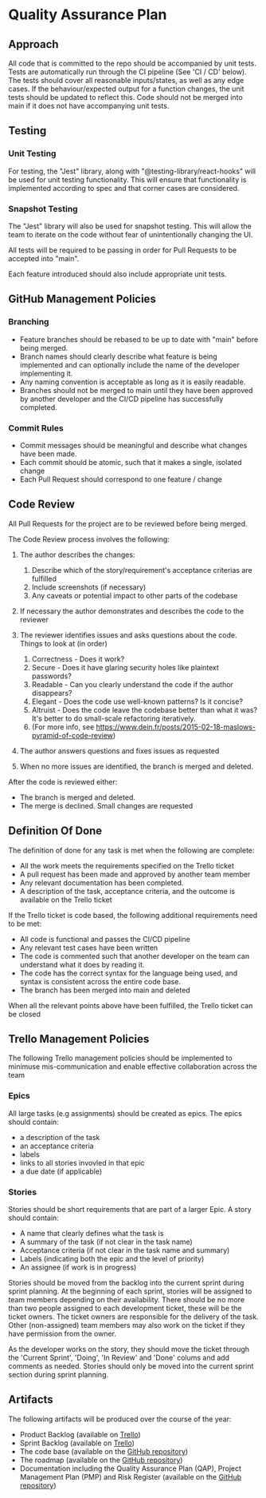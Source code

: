 # Quality Assurance Plan

## Approach

All code that is committed to the repo should be accompanied by unit tests. Tests are automatically run through the CI pipeline (See 'CI / CD' below). The tests should cover all reasonable inputs/states, as well as any edge cases. If the behaviour/expected output for a function changes, the unit tests should be updated to reflect this. Code should not be merged into main if it does not have accompanying unit tests.

## Testing

### Unit Testing

For testing, the "Jest" library, along with "@testing-library/react-hooks" will be used for unit testing
functionality. This will ensure that functionality is implemented according to spec and that corner cases
are considered.

### Snapshot Testing

The "Jest" library will also be used for snapshot testing. This will allow the team to iterate on the code
without fear of unintentionally changing the UI.

All tests will be required to be passing in order for Pull Requests to be accepted into "main".

Each feature introduced should also include appropriate unit tests.

## GitHub Management Policies

### Branching

- Feature branches should be rebased to be up to date with "main" before being merged.
- Branch names should clearly describe what feature is being implemented and can optionally include the name of the developer implementing it.
- Any naming convention is acceptable as long as it is easily readable.
- Branches should not be merged to main until they have been approved by another developer and the CI/CD pipeline has successfully completed.

### Commit Rules

- Commit messages should be meaningful and describe what changes have been made.
- Each commit should be atomic, such that it makes a single, isolated change
- Each Pull Request should correspond to one feature / change

## Code Review

All Pull Requests for the project are to be reviewed before being merged.

The Code Review process involves the following:

1. The author describes the changes:

   1. Describe which of the story/requirement's acceptance criterias are fulfilled
   2. Include screenshots (if necessary)
   3. Any caveats or potential impact to other parts of the codebase

2. If necessary the author demonstrates and describes the code to the reviewer

3. The reviewer identifies issues and asks questions about the code. Things to look at (in order)

   1. Correctness - Does it work?
   2. Secure - Does it have glaring security holes like plaintext passwords?
   3. Readable - Can you clearly understand the code if the author disappears?
   4. Elegant - Does the code use well-known patterns? Is it concise?
   5. Altruist - Does the code leave the codebase better than what it was? It's better to do small-scale refactoring iteratively.
   6. (For more info, see https://www.dein.fr/posts/2015-02-18-maslows-pyramid-of-code-review)

4. The author answers questions and fixes issues as requested

5. When no more issues are identified, the branch is merged and deleted.

After the code is reviewed either:

- The branch is merged and deleted.
- The merge is declined. Small changes are requested

## Definition Of Done

The definition of done for any task is met when the following are complete:

- All the work meets the requirements specified on the Trello ticket
- A pull request has been made and approved by another team member
- Any relevant documentation has been completed.
- A description of the task, acceptance criteria, and the outcome is available on the Trello ticket

If the Trello ticket is code based, the following additional requirements need to be met:

- All code is functional and passes the CI/CD pipeline
- Any relevant test cases have been written
- The code is commented such that another developer on the team can understand what it does by reading it.
- The code has the correct syntax for the language being used, and syntax is consistent across the entire code base.
- The branch has been merged into main and deleted

When all the relevant points above have been fulfilled, the Trello ticket can be closed

## Trello Management Policies

The following Trello management policies should be implemented to minimuse mis-communication and enable effective collaboration across the team

### Epics

All large tasks (e.g assignments) should be created as epics. The epics should contain:

- a description of the task
- an acceptance criteria
- labels
- links to all stories invovled in that epic
- a due date (if applicable)

### Stories

Stories should be short requirements that are part of a larger Epic. A story should contain:

- A name that clearly defines what the task is
- A summary of the task (if not clear in the task name)
- Acceptance criteria (if not clear in the task name and summary)
- Labels (indicating both the epic and the level of priority)
- An assignee (if work is in progress)

Stories should be moved from the backlog into the current sprint during sprint planning. At the beginning of each sprint, stories will be assigned to team members depending on their availability. There should be no more than two people assigned to each development ticket, these will be the ticket owners. The ticket owners are responsible for the delivery of the task. Other (non-assigned) team members may also work on the ticket if they have permission from the owner.

As the developer works on the story, they should move the ticket through the 'Current Sprint', 'Doing', 'In Review' and 'Done' colums and add comments as needed. Stories should only be moved into the current sprint section during sprint planning.

## Artifacts

The following artifacts will be produced over the course of the year:

- Product Backlog (available on [Trello](https://trello.com/b/q6F86G6q/tornelo-scoresheet-app))
- Sprint Backlog (available on [Trello](https://trello.com/b/q6F86G6q/tornelo-scoresheet-app))
- The code base (available on the [GitHub repository](https://github.com/chessworld/scoresheet-app))
- The roadmap (available on the [GitHub repository](https://github.com/chessworld/scoresheet-app))
- Documentation including the Quality Assurance Plan (QAP), Project Management Plan (PMP) and Risk Register (available on the [GitHub repository](https://github.com/chessworld/scoresheet-app))
